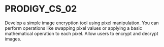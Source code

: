 # PRODIGY_CS_02
 
Develop a simple image encryption tool using pixel manipulation. You can perform operations like swapping pixel values or applying a basic mathematical operation to each pixel. Allow users to encrypt and decrypt images.
